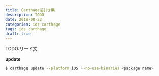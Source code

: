 ```yaml
---
title: Carthage逆引き集
description: TODO
date: 2019-08-22
categories: ios carthage
tags: ios carthage
draft: true
---
```


TODO:リード文

**update**
```bash
$ carthage update --platform iOS --no-use-binaries <package name>
```
